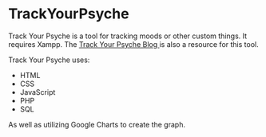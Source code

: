 # TrackYourPsyche
Track Your Psyche is a tool for tracking moods or other custom things. It requires Xampp.
The <a href="https://trackyourpsyche.blogspot.com">Track Your Psyche Blog </a> is also a resource for this tool.

Track Your Psyche uses:
<ul>
  <li>HTML</li>
  <li>CSS</li>
  <li>JavaScript</li>
  <li>PHP</li>
  <li>SQL</li>
</ul>


As well as utilizing Google Charts to create the graph.
